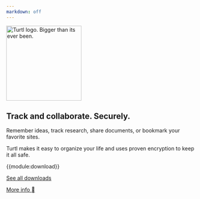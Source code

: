 ```yaml
---
markdown: off
---
```


<section class="callout">
    <div class="inner">
        <img src="/images/home/turtl_big.png" width="200" height="200" alt="Turtl logo. Bigger than its ever been.">
        <h1>Track and collaborate. Securely.</h1>
        <!--
        <p>
            Turtl makes it easy to store and organize information that you use on a daily basis.
        </p>
        -->
        <p>
            Remember ideas, track research, share documents, or bookmark your favorite sites.
        </p>
        <p>
            Turtl makes it easy to organize your life and uses proven encryption to keep it all safe.
        </p>
        {{module:download}}
        <p>
            <a href="/download">See all downloads</a>
        </p>
        <a class="info smoooth" href="#more-info">More info <icon>&#59228;</icon></a>
    </div>
</section>

